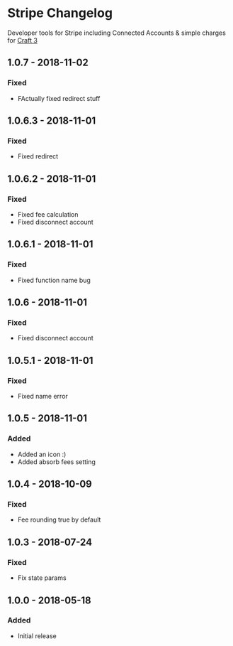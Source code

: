 # Stripe Changelog
>
Developer tools for Stripe including Connected Accounts & simple charges for [Craft 3](http://craftcms.com)

## 1.0.7 - 2018-11-02

### Fixed

*	FActually fixed redirect stuff

## 1.0.6.3 - 2018-11-01

### Fixed

*	Fixed redirect

## 1.0.6.2 - 2018-11-01

### Fixed

*	Fixed fee calculation
*	Fixed disconnect account

## 1.0.6.1 - 2018-11-01

### Fixed

*	Fixed function name bug

## 1.0.6 - 2018-11-01

### Fixed

*	Fixed disconnect account

## 1.0.5.1 - 2018-11-01

### Fixed

*	Fixed name error

## 1.0.5 - 2018-11-01

### Added

*	Added an icon :)
*	Added absorb fees setting

## 1.0.4 - 2018-10-09

### Fixed

*   Fee rounding true by default

## 1.0.3 - 2018-07-24

### Fixed

*   Fix state params

## 1.0.0 - 2018-05-18

### Added

*   Initial release
